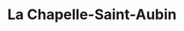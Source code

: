 ---
title: La Chapelle-Saint-Aubin
url: /la-chapelle-saint-aubin/
latitude: 48.044
longitude: 0.174
---